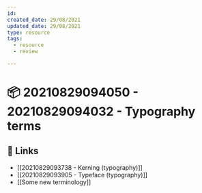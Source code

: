 ```yaml
---
id:
created_date: 29/08/2021
updated_date: 29/08/2021
type: resource
tags:
  - resource
  - review

---
```


#  📦 20210829094050 - 20210829094032 - Typography terms
## 🔗 Links
- [[20210829093738 - Kerning (typography)]]
- [[20210829093905 - Typeface (typography)]]
- [[Some new terminology]]